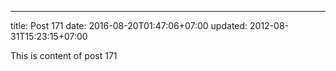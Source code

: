 ---
title: Post 171
date: 2016-08-20T01:47:06+07:00
updated: 2012-08-31T15:23:15+07:00

This is content of post 171